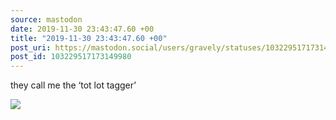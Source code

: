 ```yaml
---
source: mastodon
date: 2019-11-30 23:43:47.60 +00
title: "2019-11-30 23:43:47.60 +00"
post_uri: https://mastodon.social/users/gravely/statuses/103229517173149980
post_id: 103229517173149980
---
```

they call me the ‘tot lot tagger’


![](/images/22189892.jpg)

